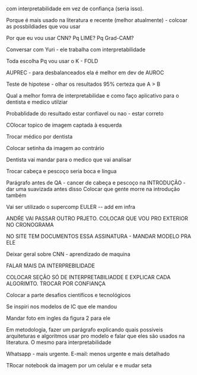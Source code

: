 com interpretabilidade em vez de confiança (seria isso). 

Porque é mais usado na literatura e recente (melhor atualmente) - colcoar as possbildiades que vou usar

Por que eu vou usar CNN? Pq LIME? Pq Grad-CAM?

Conversar com Yuri - ele trabalha com interpretabilidade

Toda escolha
Pq vou usar o K - FOLD

AUPREC - para desbalanceados ela é melhor em dev de AUROC

Teste de hipotese - olhar os resultados 95% certeza que A > B 


Qual a melhor fomra de interpretabilidae e como faço aplicativo para o dentista e medico utilziar



Probablidade do resultado estar confiavel ou nao - estar correto



 COlocar topico de imagem captada à esquerda 
 
 
 Trocar médico por dentista
 
 Colocar setinha da imagem ao contrário

Dentista vai mandar para o medico que vai analisar

Trocar cabeça e pescoço seria boca e língua

Parágrafo antes de QA - cancer de cabeça e pescoço na INTRODUÇÃO  - dar uma suavizada antes disso
Colocar que gente morre na introdução também 

Vai ser utilizado o supercomp EULER -- add em infra


ANDŔE VAI PASSAR OUTRO PRJETO. COLOCAR QUE VOU PRO EXTERIOR NO CRONOGRAMA


NO SITE TEM DOCUMENTOS ESSA ASSINATURA - MANDAR MODELO PRA ELE


Deixar geral sobre CNN - aprendizado de maquina


FALAR MAIS DA INTERPREBILIDADE

COLOCAR SEÇÃO SÓ DE INTERPRETABILIADDE E EXPLICAR CADA ALGORIMTO. TROCAR POR CONFIANÇA


Colocar a parte desafios científicos e tecnológicos

Se inspiri nos modelos de IC que ele mandou


Mandar foto em ingles da figura 2 para ele

Em metodologia, fazer um parágrafo explicando quais possiveis arquiteturas e algoritmos usar pro modelo e falar que eles são usados na literatura. O mesmo para interpretabilidade


Whatsapp - mais urgente. E-mail: menos urgente e mais detalhado


TRocar notebook da imagem por um celular e e mudar seta